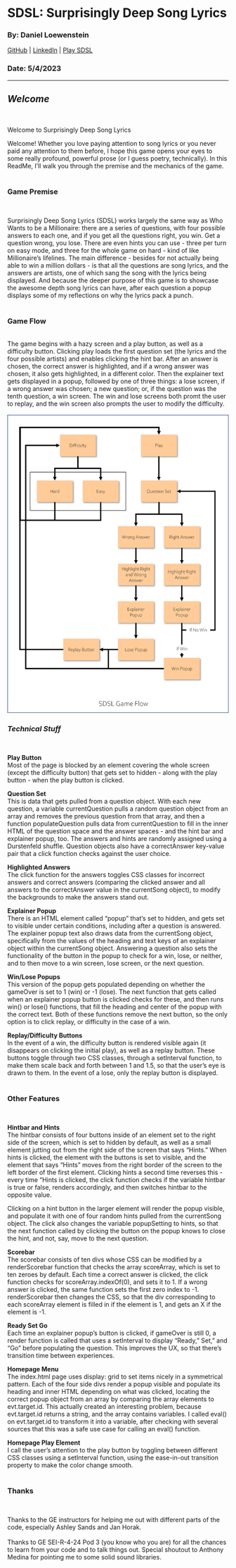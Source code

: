 # SDSL: Surprisingly Deep Song Lyrics

### By: Daniel Loewenstein

[GitHub](https://github.com/loewenst) | [LinkedIn](https://www.linkedin.com/in/daniel-loewenstein-849a67213/) | [Play SDSL](https://sdsl.surge.sh/)

### Date: 5/4/2023

---

## _**Welcome**_

</br>

Welcome to Surprisingly Deep Song Lyrics

Welcome! Whether you love paying attention to song lyrics or you never paid any attention to them before, I hope this game opens your eyes to some really profound, powerful prose (or I guess poetry, technically). In this ReadMe, I’ll walk you through the premise and the mechanics of the game.
</br>
</br>

### **Game Premise**

</br>

Surprisingly Deep Song Lyrics (SDSL) works largely the same way as Who Wants to be a Millionaire: there are a series of questions, with four possible answers to each one, and if you get all the questions right, you win. Get a question wrong, you lose. There are even hints you can use - three per turn on easy mode, and three for the whole game on hard - kind of like Millionaire’s lifelines. The main difference - besides for not actually being able to win a million dollars - is that all the questions are song lyrics, and the answers are artists, one of which sang the song with the lyrics being displayed. And because the deeper purpose of this game is to showcase the awesome depth song lyrics can have, after each question a popup displays some of my reflections on why the lyrics pack a punch.
</br>
</br>

### **Game Flow**

</br>
The game begins with a hazy screen and a play button, as well as a difficulty button. Clicking play loads the first question set (the lyrics and the four possible artists) and enables clicking the hint bar. After an answer is chosen, the correct answer is highlighted, and if a wrong answer was chosen, it also gets highlighted, in a different color. Then the explainer text gets displayed in a popup, followed by one of three things: a lose screen, if a wrong answer was chosen; a new question; or, if the question was the tenth question, a win screen. The win and lose screens both promt the user to replay, and the win screen also prompts the user to modify the difficulty.
</br>
</br>

<img src="images/Game Flow Updated.jpg">

</br>

### _Technical Stuff_

</br>

**Play Button**
</br>
Most of the page is blocked by an element covering the whole screen (except the difficulty button) that gets set to hidden - along with the play button - when the play button is clicked.
</br>

**Question Set**
</br>
This is data that gets pulled from a question object. With each new question, a variable currentQuestion pulls a random question object from an array and removes the previous question from that array, and then a function populateQuestion pulls data from currentQuestion to fill in the inner HTML of the question space and the answer spaces - and the hint bar and explainer popup, too. The answers and hints are randomly assigned using a Durstenfeld shuffle. Question objects also have a correctAnswer key-value pair that a click function checks against the user choice.

**Highlighted Answers**
</br>
The click function for the answers toggles CSS classes for incorrect answers and correct answers (comparing the clicked answer and all answers to the correctAnswer value in the currentSong object), to modify the backgrounds to make the answers stand out.

**Explainer Popup**
</br>
There is an HTML element called “popup” that’s set to hidden, and gets set to visible under certain conditions, including after a question is answered. The explainer popup text also draws data from the currentSong object, specifically from the values of the heading and text keys of an explainer object within the currentSong object. Answering a question also sets the functionality of the button in the popup to check for a win, lose, or neither, and to then move to a win screen, lose screen, or the next question.

**Win/Lose Popups**
</br>
This version of the popup gets populated depending on whether the gameOver is set to 1 (win) or -1 (lose). The next function that gets called when an explainer popup button is clicked checks for these, and then runs win() or lose() functions, that fill the heading and center of the popup with the correct text. Both of these functions remove the next button, so the only option is to click replay, or difficulty in the case of a win.

**Replay/Difficulty Buttons**
</br>
In the event of a win, the difficulty button is rendered visible again (it disappears on clicking the initial play), as well as a replay button. These buttons toggle through two CSS classes, through a setInterval function, to make them scale back and forth between 1 and 1.5, so that the user’s eye is drawn to them. In the event of a lose, only the replay button is displayed.
</br>
</br>

### **Other Features**

</br>

**Hintbar and Hints**
</br>
The hintbar consists of four buttons inside of an element set to the right side of the screen, which is set to hidden by default, as well as a small element jutting out from the right side of the screen that says “Hints.” When hints is clicked, the element with the buttons is set to visible, and the element that says “Hints” moves from the right border of the screen to the left border of the first element. Clicking hints a second time reverses this - every time “Hints is clicked, the click function checks if the variable hintbar is true or false, renders accordingly, and then switches hintbar to the opposite value.

Clicking on a hint button in the larger element will render the popup visible, and populate it with one of four random hints pulled from the currentSong object. The click also changes the variable popupSetting to hints, so that the next function called by clicking the button on the popup knows to close the hint, and not, say, move to the next question.
</br>

**Scorebar**
</br>
The scorebar consists of ten divs whose CSS can be modified by a renderScorebar function that checks the array scoreArray, which is set to ten zeroes by default. Each time a correct answer is clicked, the click function checks for scoreArray.indexOf(0), and sets it to 1. If a wrong answer is clicked, the same function sets the first zero index to -1. renderScorebar then changes the CSS, so that the div corresponding to each scoreArray element is filled in if the element is 1, and gets an X if the element is -1.

**Ready Set Go**
</br>
Each time an explainer popup’s button is clicked, if gameOver is still 0, a render function is called that uses a setInterval to display “Ready,” Set,” and “Go” before populating the question. This improves the UX, so that there’s transition time between experiences.

**Homepage Menu**
</br>
The index.html page uses display: grid to set items nicely in a symmetrical pattern. Each of the four side divs render a popup visible and populate its heading and inner HTML depending on what was clicked, locating the correct popup object from an array by comparing the array elements to evt.target.id. This actually created an interesting problem, because evt.target.id returns a string, and the array contains variables. I called eval() on evt.target.id to transform it into a variable, after checking with several sources that this was a safe use case for calling an eval() function.

**Homepage Play Element**
</br>
I call the user’s attention to the play button by toggling between different CSS classes using a setInterval function, using the ease-in-out transition property to make the color change smooth.
</br>
</br>

### **Thanks**

</br>

Thanks to the GE instructors for helping me out with different parts of the code, especially Ashley Sands and Jan Horak.</br></br>
Thanks to GE SEI-R-4-24 Pod 3 (you know who you are) for all the chances to learn from your code and to talk things out. Special shoutout to Anthony Medina for pointing me to some solid sound libraries.
